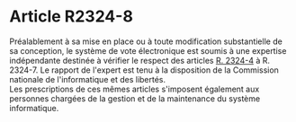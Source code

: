 # Article R2324-8

  
Préalablement à sa mise en place ou à toute modification substantielle de sa conception, le système de vote électronique est soumis à une expertise indépendante destinée à vérifier le respect des articles [R. 2324-4][1] à R. 2324-7. Le rapport de l'expert est tenu à la disposition de la Commission nationale de l'informatique et des libertés.   
Les prescriptions de ces mêmes articles s'imposent également aux personnes chargées de la gestion et de la maintenance du système informatique.

 [1]: /affichCodeArticle.do?cidTexte=LEGITEXT000006072050&idArticle=LEGIARTI000018485743&dateTexte=&categorieLien=cid